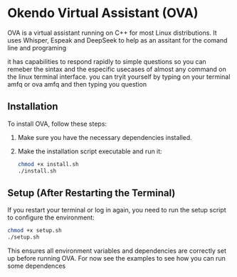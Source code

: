 # Okendo Virtual Assistant (OVA)

OVA is a virtual assistant running on C++ for most Linux distributions. It uses Whisper, Espeak and DeepSeek to help as an assitant for the comand line and programing

it has capabilities to respond rapidly to simple questions so you can remeber the sintax and the especific usecases of almost any command on the linux terminal interface. you can tryit yourself by typing on your terminal amfq or ova amfq and then typing you question 

## Installation

To install OVA, follow these steps:

1. Make sure you have the necessary dependencies installed.
2. Make the installation script executable and run it:

   ```bash
   chmod +x install.sh
   ./install.sh
   ```

## Setup (After Restarting the Terminal)

If you restart your terminal or log in again, you need to run the setup script to configure the environment:

```bash
chmod +x setup.sh
./setup.sh
```

This ensures all environment variables and dependencies are correctly set up before running OVA.
For now see the examples to see how you can run some dependences

